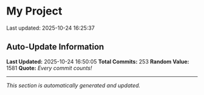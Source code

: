 # My Project


Last updated: 2025-10-24 16:25:37





























































































































































































































































## Auto-Update Information

**Last Updated:** 2025-10-24 16:50:05
**Total Commits:** 253
**Random Value:** 1581
**Quote:** _Every commit counts!_

---
_This section is automatically generated and updated._